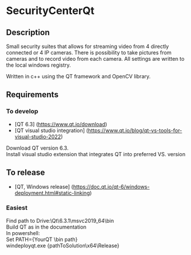 # SecurityCenterQt

## Description
Small security suites that allows for streaming video from 4 directly connected or 4 IP cameras.
There is possibility to take pictures from cameras and to record video from each camera.
All settings are written to the local windows registry.

Written in c++ using the QT framework and OpenCV library.

## Requirements
### To develop
- [QT 6.3] (https://www.qt.io/download)
- [QT visual studio integration] (https://www.qt.io/blog/qt-vs-tools-for-visual-studio-2022)

Download QT version 6.3. <br/>
Install visual studio extension that integrates QT into preferred VS. version

## To release
- [QT, Windows release] (https://doc.qt.io/qt-6/windows-deployment.html#static-linking)
### Easiest
Find path to Drive:\Qt\6.3.1\msvc2019_64\bin <br/>
Build QT as in the documentation  <br/>
In powershell:  <br/>
Set PATH={YourQT \bin path} <br/>
windeployqt.exe  {pathToSolution\x64\Release} <br/>



  
  

  
